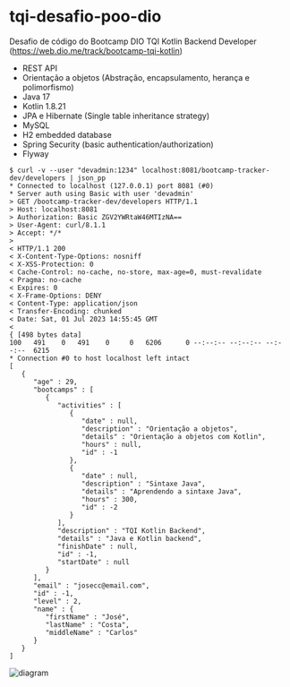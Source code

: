 # tqi-desafio-poo-dio

Desafio de código do Bootcamp DIO TQI Kotlin Backend Developer (https://web.dio.me/track/bootcamp-tqi-kotlin)

- REST API
- Orientação a objetos (Abstração, encapsulamento, herança e polimorfismo)
- Java 17
- Kotlin 1.8.21
- JPA e Hibernate (Single table inheritance strategy)
- MySQL
- H2 embedded database
- Spring Security (basic authentication/authorization)
- Flyway

```
$ curl -v --user "devadmin:1234" localhost:8081/bootcamp-tracker-dev/developers | json_pp
* Connected to localhost (127.0.0.1) port 8081 (#0)
* Server auth using Basic with user 'devadmin'
> GET /bootcamp-tracker-dev/developers HTTP/1.1
> Host: localhost:8081
> Authorization: Basic ZGV2YWRtaW46MTIzNA==
> User-Agent: curl/8.1.1
> Accept: */*
> 
< HTTP/1.1 200 
< X-Content-Type-Options: nosniff
< X-XSS-Protection: 0
< Cache-Control: no-cache, no-store, max-age=0, must-revalidate
< Pragma: no-cache
< Expires: 0
< X-Frame-Options: DENY
< Content-Type: application/json
< Transfer-Encoding: chunked
< Date: Sat, 01 Jul 2023 14:55:45 GMT
< 
{ [498 bytes data]
100   491    0   491    0     0   6206      0 --:--:-- --:--:-- --:--:--  6215
* Connection #0 to host localhost left intact
[
   {
      "age" : 29,
      "bootcamps" : [
         {
            "activities" : [
               {
                  "date" : null,
                  "description" : "Orientação a objetos",
                  "details" : "Orientação a objetos com Kotlin",
                  "hours" : null,
                  "id" : -1
               },
               {
                  "date" : null,
                  "description" : "Sintaxe Java",
                  "details" : "Aprendendo a sintaxe Java",
                  "hours" : 300,
                  "id" : -2
               }
            ],
            "description" : "TQI Kotlin Backend",
            "details" : "Java e Kotlin backend",
            "finishDate" : null,
            "id" : -1,
            "startDate" : null
         }
      ],
      "email" : "josecc@email.com",
      "id" : -1,
      "level" : 2,
      "name" : {
         "firstName" : "José",
         "lastName" : "Costa",
         "middleName" : "Carlos"
      }
   }
]
```
![diagram](https://github.com/cesaugusto108/tqi-desafio-poo-dio/assets/93228693/30a98d8d-7906-4586-971e-8151a054d052)



